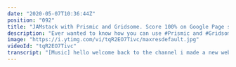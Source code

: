 ```yaml
---
date: "2020-05-07T10:36:44Z"
position: "092"
title: "JAMstack with Prismic and Gridsome. Score 100% on Google Page speed!"
description: "Ever wanted to know how you can use #Prismic and #Gridsome to make an awesome, super fast, #JAMstack website? This is your chance! In this 30 minute video I give you an overview of both Prismic and Gridsome and we dive into the code to see how it all connects.\n\nI could spend hours on going through the specifics on how to build a proper website. I might do that in a different video series, stay tuned! For now enjoy this more general overview of the tools and it should be enough to get you going!\n\nRead more about this project on the blog: https://timbenniks.nl/writings/a-new-website/\nThe project is open source: https://github.com/timbenniks/timbenniks2020/\n\nFollow me here:\nWebsite: https://timbenniks.nl/\nTwitter: https://twitter.com/timbenniks\nGithub: https://github.com/timbenniks"
image: "https://i.ytimg.com/vi/tqR2EO7Tivc/maxresdefault.jpg"
videoId: "tqR2EO7Tivc"
transcript: "[Music] hello welcome back to the channel i made a new website and it's really fancy and it's using all the newest technologies and it's using jam stack and it's a pwa there's a lot of stuff and it actually didn't take me that much time to build it and i just released it and people have been asking tim but how did you do it you know can you give us a code walkthrough can you actually show some stuff for once rather than just talk to us so yes let's do it let's have a look at the website so currently this is hosted at netlify at the cdn edge which means there is no central origin server where the files are hosted that the cdn looks at it's literally static a bunch of static files this is like a four megabyte website or something that is deployed on the cdn closest to you and then all around the world so it's really not hackable because there's basically nothing to hack all the files are static so this is really cool about jam stack and also cool that netlify gives you this for free it's just amazing the tools nowadays man so basically this website shows my speaking schedule it shows my writing as a blog and it shows my video which i kind of blog post also but videos so speaking you can see it has upcoming talks and older talks and the talks just come from the cms then we have writing which is similar it just shows you the dates and a bunch of information about the talk sorry about writing and you can click on it and go and you see images are lazy loaded and animated in fancy and you see that performance right that's pretty crazy it's near instant i was actually thinking of maybe adding some page transitions to make it feel less fast because people are not used to websites this fast um but then i thought it we'll just show you fast this is what it can be any website can be this fast and then videos which is a grid of videos and you can actually filter people with a keen eye can probably see it's not a real filter because i don't have that much content so the moment you click twice normally you would see no result very fast i don't really like that so i use the trick that a lot of ecommerce's actually use is there's not that much content actually that filter first filters and then it expands again with all the videos that have both tags um or if something had just just stack and an attack and the other one has just quarantined licks i'll show both so that's a little trick the rest of the website it speaks for itself it's responsive it's mobile first i might not show you that now because of that's not nice for a video format it has pwa features it has a whole bunch of stuff that we'll go over later on so that's it for the website let's talk cms so i am using prismic um prismic is a software as a surface kind of cms and it's truly headless so it doesn't have an opinion on what you do with your front end it just works data structure that's it so prismic has a bunch of features that i think make them the winner in my book right of course there's a lot of cmss out there but for the ones that i've seen and that meet my needs this one is by far the best and starting off is actually the fact it's free for one user and you get the full suite of features maybe one or two things you don't get and multiple users you also don't get but actually it works super well with the stuff that you do get so that's a big win every startup should do this because if people like me get to use it and like it they can then pitch it to big clients and suddenly you can get some get the ball rolling right everybody wants to get to that corporate level but they never reach it if you just have developers give them the option to try it will grow right so well well done guys this is great next to that there's a bunch of other features right so the first thing that i really enjoy that i generally only see in enterprise level software is they do components really well they do in their data structure they have something called slices so a slice is like a component on a page so it can be a quote some media embed a carousel whatever so if you define all those slices you can basically as a content editor grab your page and just drag stuff in and compose your page so it's not so fixed it's kind of loose and that works really well and then the thing is you don't have to use that you can also just use the rich text editor that's super feature rich let's have a look at that so let's go to my latest blog post and you can see there's a bunch of fields here and in my type definition i say i need those fields and actually this is the rich text editor so we were talking about that one basically normally rich text editors are complete crap sorry for the words but they're they're ridiculously bad because content editors just work like it's worked right you add bold add an extra enter blah blah blah what comes out on the other side for the developer is pure rubbish you know it's like span with a p tag inside with inline styling with another div and like font tags i've seen the most crazy in my time rich text editors equal bad stuff for developers this one doesn't um this one is great it actually works so they have solved the rich text issue as a cms vendor this is the first time i have seen this and so what they do to solve it is that whatever you see here like i have a paragraph i have another like little paragraph here i have an image i have a title all of this is represented in json so they parse whatever is in here and represent it as json to your front end so you can loop over that and then build your own html exactly to the content and it gives all information right so it says this is heading three this is the title there's a link at this place in this paragraph and that just solves all these low quality issues that rich text editors normally give of course not everybody wants to code an interpreter for this and write its own html so they have created a bunch of components that you can use from them that just rendered this out of the box so i actually have a rich text press make rich text component in 3ds you give it the field name and it will just render html for you and then you can actually inject your own html serializer if you want to change the header three to a header four if you wanted that or whatever we'll look at that later but that's a super cool thing that they offer and lastly because there are so many features we could talk about but that video would be way too long so the last thing that i really enjoy is that their rest api of course that's the heart of their business right it has to be good and this one is truly good well documented it's fast it's secure it has the right things in place and on top of that they have a graphql api that works just as well i have actually not seen a headless cms with the proper data modeling with fast apis that also gives you a graphql api that just works congrats guys this is the first time i've seen it and there might be others out there but the stars aligned and i found prismic and yes awesome um one last sentence on something they offer they actually give you an image ix license and this is imageix is one of those services that optimize your images for you and you can resize them and they serve them from their cdn this is a great thing because now the cms doesn't have to do it because the cms is not an image manager right so they actually pay you a license for every user also awesome there are not many cms's that actually deal with media this well so we spoke very shortly about prismic let's now run and talk about gritsum and then look at some code alrighty then let's talk about gritsum so basically oh let me scroll up gritsum is a 4gs framework that basically works for static websites and so it grabs data dynamic or local does fancy stuff with it and outputs a static website so um in that sense you can also say hey tim why didn't you use next well i did before the only difference to grissom is that it's more scoped with nux you can do enterprise level full-on node.js applications universal mode the whole shebang um gritsum chose to scope it down more towards the gemstack side of things right so on build level it always does all the building and then a website pops out that's totally static so the fact that they sculpt it down and put in a whole bunch of like basic defaults that are super smart helps you accelerate the build of your website right i know how to do all those fancy pwa things data chaining caching or whatever all the fancy words i know how to do those things but what if i didn't have to do those things and actually ritsum did them for me so i can focus on actual writing of content and a proper design of my website right it it basically saved me months of work that i didn't have to do myself right and of course some stuff i didn't like so much so i changed it up a little bit like i didn't like the way they do images so i did my own but most of it is great so basically this is what they do so you bring your data as they say so it can be a cms it can be some data api or whatever you have csv json or local markdown files like using netlify cms or just typing the markdown files on your pc they then map that with source plugins for each source to a data model that they use right so that data model is now always the same you query it always the same way and the source plugins to the different sources actually deal with the complexity of what that data how that morphs and how it maps but actually you as a developer once you have that plugin in there you don't have to do that much right it creates collections of pages for you it's really cool and then once you hit build it will actually um go to use the apis of those sources for each page query what it needs renders the page saves it so the output is actually pre-rendered html so we're kind of back to the old school where everything is just static now um they render that static package and put a whole bunch of smart defaults on it so it has like yeah let's read you know like there's there's link prefetching there's code splitting there is like all of those extra things that you want in your pwa website right to make it super fast they do it for you and if you don't like it you tweak it slightly and you're good to go and then you upload it to netlify or site or whatever it's called now and all is good right so um yeah they have a bunch of fun stuff here which is all the same for a lot of systems i kind of enjoyed the way it works especially because of those queries and those queries are all in graphql and graphql querying is pretty simple once you get it it's super simple and you don't have to worry about the few apollo integration and all of that complexity they basically abstracted away from you and you basically just add this to your view page page query or static query as we'll see later and it just queries done very simple so that's gritsum in a nutshell of course it does a whole bunch of stuff but why don't we just look at the code to see how it all connects and what i had to do to make it work with prismic because it wasn't really out of the box and then i'll show you the plugins i use and how everything is set up right let's do it all right are you ready for some code i am so um in the interest of not making this video two hours long i'll just go over the core concepts and some of the minor issues i found in the connection between prismic and grads gritsum i'll go over those and then i'll show you a bit of the plugins that i use to actually make my website perform the way it does if you have any specific questions on how certain things work or how i did something please reach me on twitter at tim bennix and i will either give you a call or we just do a screen share or whatever right so i'm always happy to explain what i've done or i'm also happy for you to give me feedback because i did something really badly please in any case tell me right i'm dutch i can take it um so gritsam is kind of abstracted away generally it's all in their cli package you don't have to worry about it but it gives you a bunch of hooks into the packages right so you get something called a grid some config and a grid some server file the config file is where it all starts basically it exports the site name the site url the icon and all its plugins and i have some helper code here we'll go into later so basically before you can actually show anything on the page you need to get information from your third party source or your local markdown files for that you have a source plugin so this is how gritzm does it they have plugins to grab data model it for you and add it to the localgridsongraphql interface this is super nice because your local queries that you do in grid some components are always the same it's using graphql and you it just works really cleanly it's very nice so the complicated stuff happens in those plugins so you don't have to worry about it unless of course you do millions of queries and go slow you might have to tweak it but in most cases no so i went to gridson.com found this prismic plugin it almost works almost i hacked it a bit it works now i'll show you what i did later so basically you add a grid some source plugin you add a bit of credentials and suddenly starts working so i'll show you so when you start up prismic you get a local host where everything works you also get an explore which is basically a playground of graphql so now you can actually see this is the local documentation generation of gritsum so it creates a page it creates all pages it creates metadata and now there's my prismic stuff so there's a whole bunch of prismic and here there's actually home so in my home i have our main title subtitle description image body blah blah blah we saw all that before in the video right and they also have a whole schema of everything so they ingest this like the moment you start you do npm run develop or npm run build it creates a schema for you in those docs for you and you have all the data you need so now when you type this very simple query you just get the information of my homepage it says hi there i'm tim bennex which is this so this just came from prismic and it just works and then the beauty is when i do control space or command space on your mac it actually auto completes this for you and of course it does because it knows the whole schema it knows everything already because it did and it grabbed all that information when you started running the application so now there's my header too now i can do whatever i want right um or well if i query for body i have to do other stuff sorry that was too premature um whatever we don't have to go there now but basically you get the information and so let's move to the next basic step then i'll show you how can you use this information in your pages so basically what they do is they have a pages folder and inside your pages folder whatever file you put there that becomes automatically a root so when you go to slash writings here you have writings dot view slash writings is now the root that displays this stuff index for home right so basically how do i now get my data into this page so what you what they give you is you they give you a really nice query object or property or whatever you want to call this like this is a view file right so in few files you always have templates you have scripts you have some style stuff but now they created for you page query or static query something else you have both of them for pages you generally do this for static it's for other stuff so what is super nice about this is you don't have to worry about view apollo and apollo server and how all this graphic ul stuff works it kind of just abstracts it away from you because of this little component here you can literally say this is my query i name space it to prismic and i ask for home that's pretty simple right so suddenly this is what we just saw right before and this that body thing it actually needs a bit more this was just my mistake for typing it that way but it gives you all that information and it gives you a dollar page property and so when i want to show something i have dollar page prismic which is this home which is this and then description which is isn't that easy and suddenly here's all my data i can literally i can actually do if i want to do let's do something nasty let's do something and then we do page dot chris make dot om let's have a look beam that's all my data there you go cool right that's very easy isn't it and from there you can do whatever the hell you want of course now that we have prismic their description field is rich text in my case so it outputs a json of all the data that i have so i have to do something special to show that html so here you have the prismic rich text component that you just give the field of description it gets that whole json stuff and it actually morphs it into html for me and shows me so that's really easy but a bit more on that later because we have a bunch of other basics we haven't discussed so next so this page is on its own right but actually you need some sort of layout around it so you can actually have your layout here so layout is a component that they inject for you by default and when you start so you have a main.js and they actually add the default layout by default to vgs for you i have a whole bunch of stuff here that's just because i made my own prismic code my own prismic components to render stuff the way i wanted you don't have to do this i'm just an extreme nerd and i wanted to find out how it worked you don't have to do all of that i also use a store so i you add it here i add a bunch of components here and you can add some metadata to your head also in mjs but what we learned from this is gives you a layout so when you go to the default layout in my case i just put a diff class wrapper around it i have a skip link and then there's a slot and that slot is where your index.view or your writing.view or video.view is injected so your page is injected in the slot this stuff is always around it you can add some styling whatever you want so now we have done pages we have done layout we have done the page query thing of how you get your data now there's one thing we haven't discussed just yet which is what if i have a blog page i don't want to have one file for each blog post right that's shitty you want some sort of dynamic routing going on because when i now click let's say on right right so these are my writings and i click on this one this is now a dynamic slug i click on this one i kind of want to have the same writing.view file that just grabs the data for that slug right that's how that should work so they came up with something called templates so now when you go to writing.view this is kind of similar to what we saw before there's my rich text and it's a writing content and have a writing title and actually um what you get to do now is query writing so but you make a query now it's slightly different and that uid that's actually the slug in my case it's uid inside prismic i made it my slog that's my url so that's now dynamically added from this so this is now injected there and then i can do my query and it all works um so that's the way you do dynamic stuff but with prismic for me this didn't work and i lost like half a day on it it's like do i just not understand gritsum what's happening here why can i not just query this as it turns out grismick or grismick no gritsum i'm thought i'm using those words so often i'm moving it around so the moment it starts up it actually looks at the schema of the graphql thing you gave it and it makes collections so it makes the all pages right and so um all pages or all writings or all videos it's this stuff this is like a graphql type of namespacing thing that you use or naming convention as it turns out it didn't actually add the the stuff you need to the context of the local gridsum i won't go into that too much now because that's a long story as it turns out i couldn't actually query this way where is my template for writing i couldn't do this because i didn't know it did not know about this uid locally so i had to somehow add that because it could find all the pages it just couldn't find it in a dynamic way because the the graphql schema in my local grid some didn't know about that field so what i had to do and that's where this server file comes in because we have looked at that file but we didn't touch it yet in this server file is actually very interesting because you can actually custom load extra sources or you can basically um once it creates the pages and stuff you can actually get a hook into that function right so there's a bunch more functions here that i'm not using right now i added some quick content to the the basic metadata graphql part but what i had to do and i had a lot of help from my mates for this is actually on create pages query for me all the writings query for me all the videos and only grab that uid variable that we need and then once it has that loop over all of them and actually create a page inside the context of gritsum for me so in that page you say the path is this is the url this is the component that you have to use and in the context say this is my uid and because i've done this i can now query this in my writing.view that was just the thing i just didn't understand gridson i didn't understand why the plugin i used didn't do it maybe nobody needed it when they built it i had to figure this out now that i have everything works like a charm so we are now about 12 minutes in on the code part of things that's pretty long right so how about i show you a bit of the magic of prismic and their fronted components one and after that we look at the plugins that we have um to make this website work really well so first of all um what prismic gives you and have to look for it they give you something called an html serializer and this is like pretty cool stuff i can also use it to solve my issues because for example i want to lazy load everything but when you add a youtube video to an embed in prismic it just makes a an iframe with a source but when that loads it loads immediately and your page might be slow so what i did is like this html serializer you can plug into their components and then when you hit something called let's say elements dot embed and when the the element oh embed provider name is youtube it's like hey now i'm rendering i'm rendering hey i see youtube and then what i do is i overrule what prismic would normally do for youtube and i make my own iframe so i give it an aspect ratio with a padding hack stuff like that and i say data src rather than src because i don't want it to load if i don't want to look at it yet because i might want to scroll down and then look at it right your page has to be fast so i wrote a little bit of javascript in a mix in that loads on the writing page and on the videos page that's when it finds an iframe with a data source at the moment of intersecting within the section observer it removes the data and just put source and youtube loads so that html serializer thing from prismix saved my ass because without that i wasn't able to lazy load my embeds well there are workarounds with slices imprisonment can do a completely custom thing but i just wanted to write embed and write in my rich text nothing else keep it simple same goes for when i have a heading 3 like in my case i want a fancy title and a fancy title is um let me find one for you a fancy title is this you see it's like red and it has a little bit of a skew which there's some fun stuff and though this is a header four this is a header three um out of the box from gritsum sorry from prismic i just get header 3 but what i want the header 3 has to be a fancy title and it has to be red and 4 has to be blue and so only for writings for blog posts i do this so i basically replace whatever html they would do with mine and so this makes it super flexible so you can do any sort of html you want and it also saved me and this is the last thing i want to talk about because the video is getting a bit long actually it is about links because of course when you link to a document inside your own website you want that to be a router link rather than a page refresh because a router link might be way faster there's like no loading or some fancy animation whatever you want but this thing the the html serializer happens after vgs was already loaded so basically what you want to do if it's a document you kind of want to have grid some link or next link there right so it's a router link component from your framework doesn't work because this happens after 3gs was rendered so what i had to do to solve this which is kind of a common problem like i know there are some fixes for this but it i don't want to change gritsum right that's not something you want to do so i added this property here so if it's a document i tell it it's a data internal link and then i have a little mix in and there it is link mix in which finds all internal links adds a click handler to it and the moment i click i actually do router push so i've kind of hacked it so now links that are internal always do a router call without that html serializer i don't think i could have fixed that so that again it really they kind of work together it's really cool um so that's it for the stuff i want to show because there's just too much um oh yes i forgot one thing let's go we actually haven't talked about my plugins so plugins are everything right in gridsim so i have google analytics at my id everything works it just looks at your router whatever url is there it sends uh you can do some some event binding also of course but i didn't care for that then i wanted the size map xml i add the thing done i wanted pwa i add this stuff done i wanted to use purge.css because i might have css that's not used on a certain page put it in like that i literally don't configure it works one last thing that i also wanted is to actually have this component the style resources loader so in sus i might have variables right but in my few components i want to use those variables in my scoped css but i don't want to include the mixins and the variables every component that makes no sense it's shitty so the style resources loader actually does that for you so in this config you can actually extend webpack and add a rule to actually load the style resource functionality for those file types and be it worked so if you want an rss feed or you want whatever you add a plug in works this is just cool right so i didn't have to build all that myself it was there so sorry this was long but if you're stuck around great thanks very much so that was it um i hope you've learned something today as you can see it's not that hard we're kind of dropping back to the 90s to do static websites again but with fancy modern technology that is hyper performance super secure and pretty awesome especially because all of the tools i used are free and of course when you want to do enterprise level or other stuff it's get more expensive but actually anyone can do this if you have a bit of knowledge of front-end frameworks and the kind of like what does the cloud do this is actually a really viable option for all of us out there so thanks for watching and i'll see you next time you"
---
```


